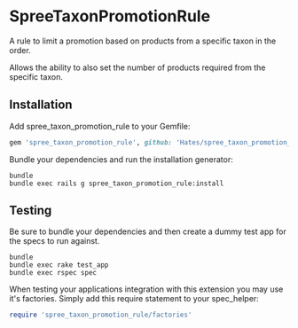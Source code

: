 SpreeTaxonPromotionRule
=======================

A rule to limit a promotion based on products from a specific taxon in the order.

Allows the ability to also set the number of products required from the specific taxon.

Installation
------------

Add spree_taxon_promotion_rule to your Gemfile:

```ruby
gem 'spree_taxon_promotion_rule', github: 'Hates/spree_taxon_promotion_rule'
```

Bundle your dependencies and run the installation generator:

```shell
bundle
bundle exec rails g spree_taxon_promotion_rule:install
```

Testing
-------

Be sure to bundle your dependencies and then create a dummy test app for the specs to run against.

```shell
bundle
bundle exec rake test_app
bundle exec rspec spec
```

When testing your applications integration with this extension you may use it's factories.
Simply add this require statement to your spec_helper:

```ruby
require 'spree_taxon_promotion_rule/factories'
```
